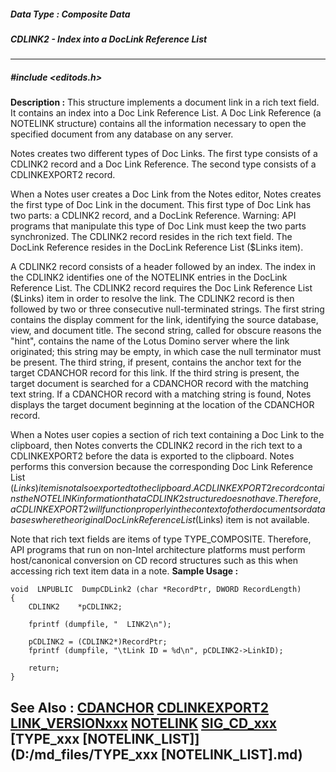 ##### Data Type : Composite Data
##### CDLINK2 - Index into a DocLink Reference List
---
##### #include <editods.h>
**Description :**
This structure implements a document link in a rich text field.  It contains an 
index into a Doc Link Reference List.  A Doc Link Reference (a NOTELINK 
structure) contains all the information necessary to open the specified 
document from any database on any server. 

Notes creates two different types of Doc Links.  The first type consists of a 
CDLINK2 record and a Doc Link Reference.  The second type consists of a 
CDLINKEXPORT2 record.

When a Notes user creates a Doc Link from the Notes editor, Notes creates the 
first type of Doc Link in the document.  This first type of Doc Link has two 
parts: a CDLINK2 record, and a DocLink Reference.  Warning: API programs that 
manipulate this type of Doc Link must keep the two parts synchronized. The 
CDLINK2 record resides in the rich text field. The DocLink Reference resides in 
the DocLink Reference List ($Links item). 

A CDLINK2 record consists of a header followed by an index. The index in the 
CDLINK2 identifies one of the NOTELINK  entries in the DocLink Reference List. 
The CDLINK2 record requires the Doc Link Reference List ($Links) item in order 
to resolve the link.  The CDLINK2 record is then followed by two or three 
consecutive null-terminated strings.  The first string contains the display 
comment for the link, identifying the source database, view, and document 
title.  The second string, called for obscure reasons the "hint", contains the 
name of the Lotus Domino server where the link originated;  this string may be 
empty, in which case the null terminator must be present.  The third string, if 
present, contains the anchor text for the target CDANCHOR record for this 
link.  If the third string is present, the target document is searched for a 
CDANCHOR record with the matching text string.  If a CDANCHOR record with a 
matching string is found, Notes displays the target document beginning at the 
location of the CDANCHOR record.

When a Notes user copies a section of rich text containing a Doc Link to the 
clipboard, then Notes converts the CDLINK2 record in the rich text to a 
CDLINKEXPORT2 before the data is exported to the clipboard.  Notes performs 
this conversion because the corresponding Doc Link Reference List ($Links) item 
is not also exported to the clipboard.  A CDLINKEXPORT2 record contains the 
NOTELINK information that a CDLINK2 structure does not have. Therefore, a 
CDLINKEXPORT2 will function properly in the context of other documents or 
databases where the original Doc Link Reference List ($Links) item is not 
available.

Note that rich text fields are items of type TYPE_COMPOSITE. Therefore, API 
programs that run on non-Intel architecture platforms must perform 
host/canonical conversion on CD record structures such as this when accessing 
rich text item data in a note.
**Sample Usage :**
```
void  LNPUBLIC  DumpCDLink2 (char *RecordPtr, DWORD RecordLength)
{
    CDLINK2    *pCDLINK2;

    fprintf (dumpfile, "  LINK2\n");

    pCDLINK2 = (CDLINK2*)RecordPtr;
    fprintf (dumpfile, "\tLink ID = %d\n", pCDLINK2->LinkID);

    return;
}
```
**See Also :**
[CDANCHOR](D:/md_files/CDANCHOR.md)
[CDLINKEXPORT2](D:/md_files/CDLINKEXPORT2.md)
[LINK_VERSIONxxx](D:/md_files/LINK_VERSIONxxx.md)
[NOTELINK](D:/md_files/NOTELINK.md)
[SIG_CD_xxx](D:/md_files/SIG_CD_xxx.md)
[TYPE_xxx [NOTELINK_LIST]](D:/md_files/TYPE_xxx [NOTELINK_LIST].md)
---
